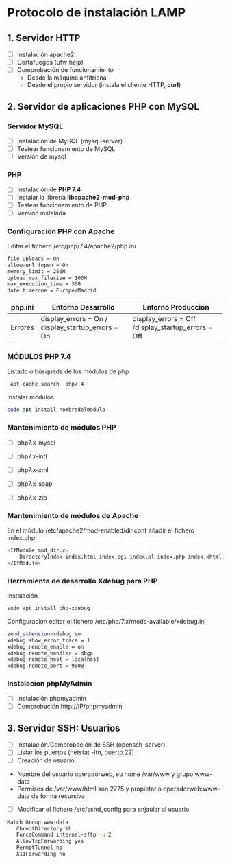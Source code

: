 # Protocolo de instalación LAMP
## 1. Servidor HTTP
- [ ] Instalación apache2 
- [ ] Cortafuegos (ufw help)
- [ ] Comprobación de funcionamiento
    * Desde la máquina anfitriona
    * Desde el propio servidor (instala el cliente HTTP, **curl**)


## 2. Servidor de aplicaciones PHP con MySQL

###  Servidor MySQL

- [ ] Instalación de MySQL (mysql-server)
- [ ] Testear funcionamiento de MySQL
- [ ] Versión de mysql
    
### PHP 
- [ ] Instalación de **PHP 7.4**
- [ ] Instalar la librería **libapache2-mod-php** 
- [ ] Testear funcionamiento de PHP
- [ ] Versión instalada 
        
### Configuración PHP con Apache
Editar el fichero /etc/php/7.4/apache2/php.ini
```bash
file-uploads = On
allow-url_fopen = On
memory_limit = 256M
upload_max_filesize = 100M
max_execution_time = 360
date.timezone = Europe/Madrid
```

| php.ini | Entorno Desarrollo | Entorno Producción |
| ---     | ---                | ---                |
| Errores | display_errors  = On / display_startup_errors = On | display_errors  = Off  /display_startup_errors = Off |
### MÓDULOS PHP 7.4
Listado o búsqueda de los módulos de php
```bash
 apt-cache search  php7.4
```
Instalar módulos
```bash
sudo apt install nombredelmodulo
```
### Mantenimiento de módulos PHP 
- [ ] php7.x-mysql
- [ ] php7.x-intl
- [ ] php7.x-xml
- [ ] php7.x-soap
- [ ] php7.x-zip


### Mantenimiento de módulos de Apache
En el módulo /etc/apache2/mod-enabled/dir.conf añadir el fichero index.php
```bash
<IfModule mod_dir.c>
    DirectoryIndex index.html index.cgi index.pl index.php index.xhtml index.htm
</IfModule>
```

### Herramienta de desarrollo Xdebug para PHP
Instalación
```bash
sudo apt install php-xdebug
```
Configuración editar el fichero /etc/php/7.x/mods-available/xdebug.ini
```bash
zend_extension=xdebug.so
xdebug.show_error_trace = 1
xdebug.remote_enable = on
xdebug.remote_handler = dbgp
xdebug.remote_host = localhost
xdebug.remote_port = 9000
```

### Instalacion phpMyAdmin
- [ ] Instalación phpmyadmin
- [ ] Comprobación http://IP/phpmyadmin

## 3. Servidor SSH: Usuarios
- [ ] Instalación/Comprobación de SSH (openssh-server)
- [ ] Listar los puertos (netstat -ltn, puerto 22)
- [ ] Creación de usuario:

* Nombre del usuario operadorweb, su home /var/www y grupo www-data
* Permisos de /var/www/html son 2775 y propietario operadorweb:www-data de forma recursiva
- [ ] Modificar el fichero /etc/sshd_config para enjaular al usuario
```bash
Match Group www-data
   ChrootDirectory %h
   ForceCommand internal-sftp -u 2
   AllowTcpForwarding yes
   PermitTunnel no
   X11Forwarding no 
```
  

